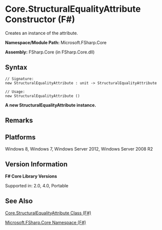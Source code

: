 # Core.StructuralEqualityAttribute Constructor (F#)

Creates an instance of the attribute.

**Namespace/Module Path:** Microsoft.FSharp.Core

**Assembly:** FSharp.Core (in FSharp.Core.dll)


## Syntax

```
// Signature:
new StructuralEqualityAttribute : unit -> StructuralEqualityAttribute

// Usage:
new StructuralEqualityAttribute ()
```
**A new StructuralEqualityAttribute instance.**
## Remarks

## Platforms
Windows 8, Windows 7, Windows Server 2012, Windows Server 2008 R2


## Version Information
**F# Core Library Versions**

Supported in: 2.0, 4.0, Portable




## See Also
[Core.StructuralEqualityAttribute Class &#40;F&#35;&#41;](Core.StructuralEqualityAttribute+Class+%28FSharp%29.md)

[Microsoft.FSharp.Core Namespace &#40;F&#35;&#41;](Microsoft.FSharp.Core+Namespace+%28FSharp%29.md)


